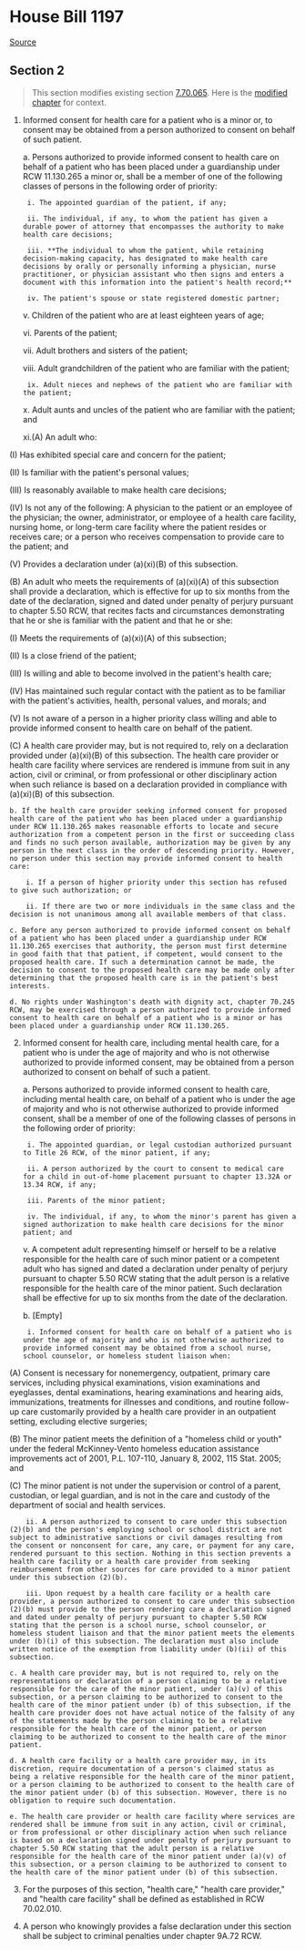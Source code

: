 # House Bill 1197

[Source](http://lawfilesext.leg.wa.gov/biennium/2021-22/Xml/Bills/House%20Bills/1197.xml)
## Section 2
> This section modifies existing section [7.70.065](/rcw/07_special_proceedings_and_actions/7.070_actions_for_injuries_resulting_from_health_care.md). Here is the [modified chapter](rcw/07_special_proceedings_and_actions/7.070_actions_for_injuries_resulting_from_health_care.md) for context.

1. Informed consent for health care for a patient who is a minor or, to consent may be obtained from a person authorized to consent on behalf of such patient.

    a. Persons authorized to provide informed consent to health care on behalf of a patient who has been placed under a guardianship under RCW 11.130.265 a minor or, shall be a member of one of the following classes of persons in the following order of priority:

        i. The appointed guardian of the patient, if any;

        ii. The individual, if any, to whom the patient has given a durable power of attorney that encompasses the authority to make health care decisions;

        iii. **The individual to whom the patient, while retaining decision-making capacity, has designated to make health care decisions by orally or personally informing a physician, nurse practitioner, or physician assistant who then signs and enters a document with this information into the patient's health record;**

        iv. The patient's spouse or state registered domestic partner;

    v. Children of the patient who are at least eighteen years of age;

    vi. Parents of the patient;

    vii. Adult brothers and sisters of the patient;

    viii. Adult grandchildren of the patient who are familiar with the patient;

        ix. Adult nieces and nephews of the patient who are familiar with the patient;

    x. Adult aunts and uncles of the patient who are familiar with the patient; and

    xi.(A) An adult who:

(I) Has exhibited special care and concern for the patient;

(II) Is familiar with the patient's personal values;

(III) Is reasonably available to make health care decisions;

(IV) Is not any of the following: A physician to the patient or an employee of the physician; the owner, administrator, or employee of a health care facility, nursing home, or long-term care facility where the patient resides or receives care; or a person who receives compensation to provide care to the patient; and

(V) Provides a declaration under (a)(xi)(B) of this subsection.

(B) An adult who meets the requirements of (a)(xi)(A) of this subsection shall provide a declaration, which is effective for up to six months from the date of the declaration, signed and dated under penalty of perjury pursuant to chapter 5.50 RCW, that recites facts and circumstances demonstrating that he or she is familiar with the patient and that he or she:

(I) Meets the requirements of (a)(xi)(A) of this subsection;

(II) Is a close friend of the patient;

(III) Is willing and able to become involved in the patient's health care;

(IV) Has maintained such regular contact with the patient as to be familiar with the patient's activities, health, personal values, and morals; and

(V) Is not aware of a person in a higher priority class willing and able to provide informed consent to health care on behalf of the patient.

(C) A health care provider may, but is not required to, rely on a declaration provided under (a)(xi)(B) of this subsection. The health care provider or health care facility where services are rendered is immune from suit in any action, civil or criminal, or from professional or other disciplinary action when such reliance is based on a declaration provided in compliance with (a)(xi)(B) of this subsection.

    b. If the health care provider seeking informed consent for proposed health care of the patient who has been placed under a guardianship under RCW 11.130.265 makes reasonable efforts to locate and secure authorization from a competent person in the first or succeeding class and finds no such person available, authorization may be given by any person in the next class in the order of descending priority. However, no person under this section may provide informed consent to health care:

        i. If a person of higher priority under this section has refused to give such authorization; or

        ii. If there are two or more individuals in the same class and the decision is not unanimous among all available members of that class.

    c. Before any person authorized to provide informed consent on behalf of a patient who has been placed under a guardianship under RCW 11.130.265 exercises that authority, the person must first determine in good faith that that patient, if competent, would consent to the proposed health care. If such a determination cannot be made, the decision to consent to the proposed health care may be made only after determining that the proposed health care is in the patient's best interests.

    d. No rights under Washington's death with dignity act, chapter 70.245 RCW, may be exercised through a person authorized to provide informed consent to health care on behalf of a patient who is a minor or has been placed under a guardianship under RCW 11.130.265.

2. Informed consent for health care, including mental health care, for a patient who is under the age of majority and who is not otherwise authorized to provide informed consent, may be obtained from a person authorized to consent on behalf of such a patient.

    a. Persons authorized to provide informed consent to health care, including mental health care, on behalf of a patient who is under the age of majority and who is not otherwise authorized to provide informed consent, shall be a member of one of the following classes of persons in the following order of priority:

        i. The appointed guardian, or legal custodian authorized pursuant to Title 26 RCW, of the minor patient, if any;

        ii. A person authorized by the court to consent to medical care for a child in out-of-home placement pursuant to chapter 13.32A or 13.34 RCW, if any;

        iii. Parents of the minor patient;

        iv. The individual, if any, to whom the minor's parent has given a signed authorization to make health care decisions for the minor patient; and

    v. A competent adult representing himself or herself to be a relative responsible for the health care of such minor patient or a competent adult who has signed and dated a declaration under penalty of perjury pursuant to chapter 5.50 RCW stating that the adult person is a relative responsible for the health care of the minor patient. Such declaration shall be effective for up to six months from the date of the declaration.

    b. [Empty]

        i. Informed consent for health care on behalf of a patient who is under the age of majority and who is not otherwise authorized to provide informed consent may be obtained from a school nurse, school counselor, or homeless student liaison when:

(A) Consent is necessary for nonemergency, outpatient, primary care services, including physical examinations, vision examinations and eyeglasses, dental examinations, hearing examinations and hearing aids, immunizations, treatments for illnesses and conditions, and routine follow-up care customarily provided by a health care provider in an outpatient setting, excluding elective surgeries;

(B) The minor patient meets the definition of a "homeless child or youth" under the federal McKinney-Vento homeless education assistance improvements act of 2001, P.L. 107-110, January 8, 2002, 115 Stat. 2005; and

(C) The minor patient is not under the supervision or control of a parent, custodian, or legal guardian, and is not in the care and custody of the department of social and health services.

        ii. A person authorized to consent to care under this subsection (2)(b) and the person's employing school or school district are not subject to administrative sanctions or civil damages resulting from the consent or nonconsent for care, any care, or payment for any care, rendered pursuant to this section. Nothing in this section prevents a health care facility or a health care provider from seeking reimbursement from other sources for care provided to a minor patient under this subsection (2)(b).

        iii. Upon request by a health care facility or a health care provider, a person authorized to consent to care under this subsection (2)(b) must provide to the person rendering care a declaration signed and dated under penalty of perjury pursuant to chapter 5.50 RCW stating that the person is a school nurse, school counselor, or homeless student liaison and that the minor patient meets the elements under (b)(i) of this subsection. The declaration must also include written notice of the exemption from liability under (b)(ii) of this subsection.

    c. A health care provider may, but is not required to, rely on the representations or declaration of a person claiming to be a relative responsible for the care of the minor patient, under (a)(v) of this subsection, or a person claiming to be authorized to consent to the health care of the minor patient under (b) of this subsection, if the health care provider does not have actual notice of the falsity of any of the statements made by the person claiming to be a relative responsible for the health care of the minor patient, or person claiming to be authorized to consent to the health care of the minor patient.

    d. A health care facility or a health care provider may, in its discretion, require documentation of a person's claimed status as being a relative responsible for the health care of the minor patient, or a person claiming to be authorized to consent to the health care of the minor patient under (b) of this subsection. However, there is no obligation to require such documentation.

    e. The health care provider or health care facility where services are rendered shall be immune from suit in any action, civil or criminal, or from professional or other disciplinary action when such reliance is based on a declaration signed under penalty of perjury pursuant to chapter 5.50 RCW stating that the adult person is a relative responsible for the health care of the minor patient under (a)(v) of this subsection, or a person claiming to be authorized to consent to the health care of the minor patient under (b) of this subsection.

3. For the purposes of this section, "health care," "health care provider," and "health care facility" shall be defined as established in RCW 70.02.010.

4. A person who knowingly provides a false declaration under this section shall be subject to criminal penalties under chapter 9A.72 RCW.


